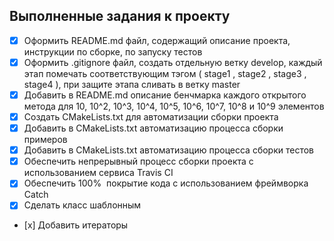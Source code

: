 ## Выполненные задания к проекту

- [x] Оформить README.md файл, содержащий описание проекта, инструкции по сборке, по запуску тестов
- [x] Оформить .gitignore файл, создать отдельную ветку develop, каждый этап помечать соответствующим тэгом ( stage1 , stage2 , stage3 , stage4 ), при защите этапа сливать в ветку master
- [x] Добавить в README.md описание бенчмарка каждого открытого метода для 10, 10^2, 10^3, 10^4, 10^5, 10^6, 10^7, 10^8 и 10^9 элементов
- [x] Создать CMakeLists.txt для автоматизации сборки проекта
- [x] Добавить в CMakeLists.txt автоматизацию процесса сборки примеров
- [x] Добавить в CMakeLists.txt автоматизацию процесса сборки тестов
- [x] Обеспечить непрерывный процесс сборки проекта с использованием сервиса Travis CI
- [x] Обеспечить 100%  покрытие кода с использованием фреймворка Catch
- [x] Сделать класс шаблонным
- [х] Добавить итераторы
